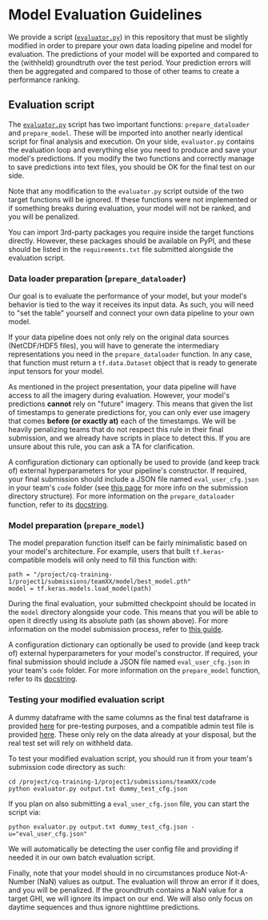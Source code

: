 # Model Evaluation Guidelines

We provide a script ([``evaluator.py``](evaluator.py)) in this repository that must be slightly modified in
order to prepare your own data loading pipeline and model for evaluation. The predictions of your model will
be exported and compared to the (withheld) groundtruth over the test period. Your prediction errors will then
be aggregated and compared to those of other teams to create a performance ranking.

## Evaluation script

The [``evaluator.py``](evaluator.py) script has two important functions: ``prepare_dataloader`` and
``prepare_model``. These will be imported into another nearly identical script for final analysis and execution.
On your side, ``evaluator.py`` contains the evaluation loop and everything else you need to produce and save
your model's predictions. If you modify the two functions and correctly manage to save predictions into text
files, you should be OK for the final test on our side.

Note that any modification to the ``evaluator.py`` script outside of the two target functions will be ignored.
If these functions were not implemented or if something breaks during evaluation, your model will not be ranked,
and you will be penalized.

You can import 3rd-party packages you require inside the target functions directly. However, these packages
should be available on PyPI, and these should be listed in the ``requirements.txt`` file submitted alongside
the evaluation script.

### Data loader preparation (``prepare_dataloader``)

Our goal is to evaluate the performance of your model, but your model's behavior is tied to the way it receives
its input data. As such, you will need to "set the table" yourself and connect your own data pipeline to your
own model.

If your data pipeline does not only rely on the original data sources (NetCDF/HDF5 files), you will have to
generate the intermediary representations you need in the ``prepare_dataloader`` function. In any case, that
function must return a ``tf.data.Dataset`` object that is ready to generate input tensors for your model.

As mentioned in the project presentation, your data pipeline will have access to all the imagery during
evaluation. However, your model's predictions **cannot** rely on "future" imagery. This means that given
the list of timestamps to generate predictions for, you can only ever use imagery that comes **before
(or exactly at)** each of the timestamps. We will be heavily penalizing teams that do not respect this
rule in their final submission, and we already have scripts in place to detect this. If you are unsure about
this rule, you can ask a TA for clarification.

A configuration dictionary can optionally be used to provide (and keep track of) external hyperparameters
for your pipeline's constructor. If required, your final submission should include a JSON file named
``eval_user_cfg.json`` in your team's ``code`` folder (see [this page](../../disk-usage.md) for more info
on the submission directory structure). For more information on the ``prepare_dataloader`` function, refer
to its [docstring](evaluator.py).

### Model preparation (``prepare_model``)

The model preparation function itself can be fairly minimalistic based on your model's architecture. For
example, users that built ``tf.keras``-compatible models will only need to fill this function with:
```
path = "/project/cq-training-1/project1/submissions/teamXX/model/best_model.pth"
model = tf.keras.models.load_model(path)
```
During the final evaluation, your submitted checkpoint should be located in the ``model`` directory alongside
your code. This means that you will be able to open it directly using its absolute path (as shown above). For
more information on the model submission process, refer to [this guide](../../howto-submit.md).

A configuration dictionary can optionally be used to provide (and keep track of) external hyperparameters
for your model's constructor. If required, your final submission should include a JSON file named
``eval_user_cfg.json`` in your team's ``code`` folder. For more information on the ``prepare_model``
function, refer to its [docstring](evaluator.py).

### Testing your modified evaluation script

A dummy dataframe with the same columns as the final test dataframe is provided [here](dummy_test_catalog.pkl)
for pre-testing purposes, and a compatible admin test file is provided [here](dummy_test_cfg.json).
These only rely on the data already at your disposal, but the real test set will rely on withheld data.

To test your modified evaluation script, you should run it from your team's submission code directory as such:
```
cd /project/cq-training-1/project1/submissions/teamXX/code
python evaluator.py output.txt dummy_test_cfg.json
```
If you plan on also submitting a ``eval_user_cfg.json`` file, you can start the script via:
```
python evaluator.py output.txt dummy_test_cfg.json -u="eval_user_cfg.json"
```
We will automatically be detecting the user config file and providing if needed it in our own batch
evaluation script.

Finally, note that your model should in no circumstances produce Not-A-Number (NaN) values as output. The
evaluation will throw an error if it does, and you will be penalized. If the groundtruth contains a NaN value
for a target GHI, we will ignore its impact on our end. We will also only focus on daytime sequences and thus
ignore nighttime predictions.
